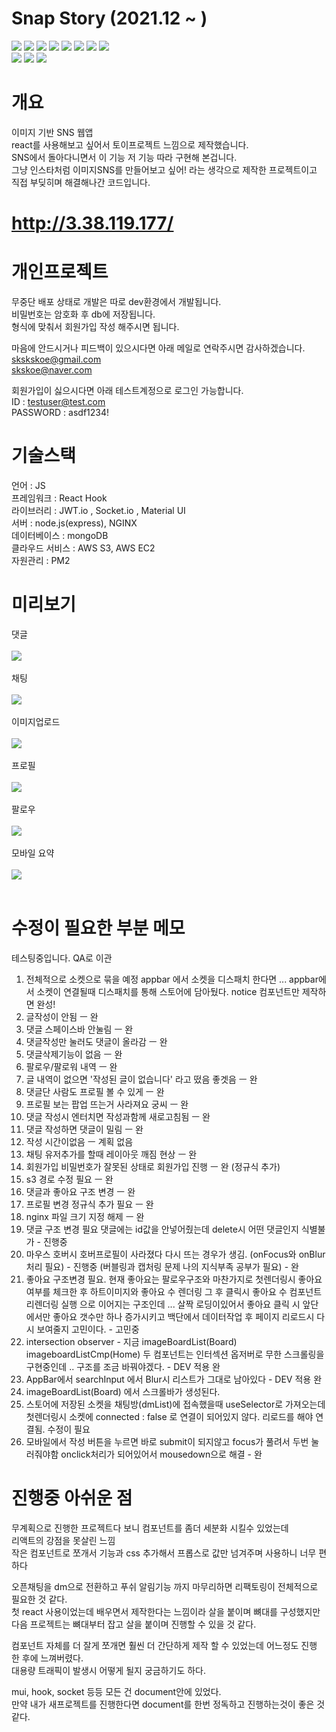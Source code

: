 # Snap Story (2021.12 ~ )

<img src="https://img.shields.io/badge/react-%2320232a.svg?style=for-the-badge&logo=react&logoColor=%2361DAFB"/> <img src="https://img.shields.io/badge/redux-%23593d88.svg?style=for-the-badge&logo=redux&logoColor=white"/>
<img src="https://img.shields.io/badge/AWS-%23FF9900.svg?style=for-the-badge&logo=amazon-aws&logoColor=white"/>
<img src="https://img.shields.io/badge/MongoDB-%234ea94b.svg?style=for-the-badge&logo=mongodb&logoColor=white"/>
<img src="https://img.shields.io/badge/node.js-6DA55F?style=for-the-badge&logo=node.js&logoColor=white"/>
<img src="https://img.shields.io/badge/MUI-%230081CB.svg?style=for-the-badge&logo=mui&logoColor=white"/>
<img src="https://img.shields.io/badge/Socket.io-black?style=for-the-badge&logo=socket.io&badgeColor=010101"/>
<img src="https://img.shields.io/badge/JWT-black?style=for-the-badge&logo=JSON%20web%20tokens"/><br>
<img src="https://img.shields.io/badge/Amazon S3-569A31?style=for-the-badge&logo=Amazon-S3&logoColor=white"/>
<img src="https://img.shields.io/badge/NGINX-009639?style=for-the-badge&logo=NGINX&logoColor=white"/>
<img src="https://img.shields.io/badge/JavaScript-F7DF1E?style=for-the-badge&logo=JavaScript&logoColor=white"/>

# 개요

이미지 기반 SNS 웹앱 <br>
react를 사용해보고 싶어서 토이프로젝트 느낌으로 제작했습니다.<br>
SNS에서 돌아다니면서 이 기능 저 기능 따라 구현해 본겁니다.<br>
그냥 인스타처럼 이미지SNS를 만들어보고 싶어! 라는 생각으로 제작한 프로젝트이고 <br>
직접 부딪히며 해결해나간 코드입니다.

# http://3.38.119.177/

# 개인프로젝트

무중단 배포 상태로 개발은 따로 dev환경에서 개발됩니다.<br>
비밀번호는 암호화 후 db에 저장됩니다. <br>
형식에 맞춰서 회원가입 작성 해주시면 됩니다. <br>

마음에 안드시거나 피드백이 있으시다면 아래 메일로 연락주시면 감사하겠습니다.<br>
skskskoe@gmail.com<br>
skskoe@naver.com<br>

회원가입이 싫으시다면 아래 테스트계정으로 로그인 가능합니다. <br>
ID : testuser@test.com<br>PASSWORD : asdf1234!<br>

# 기술스택

언어 : JS <br>
프레임워크 : React Hook<br>
라이브러리 : JWT.io , Socket.io , Material UI<br>
서버 : node.js(express), NGINX<br>
데이터베이스 : mongoDB<br>
클라우드 서비스 : AWS S3, AWS EC2<br>
자원관리 : PM2<br>

# 미리보기

댓글<br><br><img src="https://user-images.githubusercontent.com/65318601/167687114-8fdc6b0b-aed4-4708-9958-a45178a74829.gif"/><br><br>
채팅<br><br><img src="https://user-images.githubusercontent.com/65318601/167687287-61a5f448-db8b-4850-87e9-b3eb4508859f.gif"/><br><br>
이미지업로드<br><br><img src="https://user-images.githubusercontent.com/65318601/167687298-e369ac70-cbcf-4be0-a194-fbf467b468f0.gif"/><br><br>
프로필<br><br><img src="https://user-images.githubusercontent.com/65318601/167687312-d1e1ff95-6ce4-419e-89a0-07faa9ce1c3c.gif"/><br><br>
팔로우<br><br><img src="https://user-images.githubusercontent.com/65318601/167690788-6aca9629-7944-42a0-9e5e-acb93e961ff7.gif"/><br><br>
모바일 요약 <br><br><img src="https://user-images.githubusercontent.com/65318601/167691373-6775adc5-c208-4edb-83ef-b2c8fd41954d.gif"/><br><br>

# 수정이 필요한 부분 메모

테스팅중입니다. QA로 이관

1. 전체적으로 소켓으로 묶을 예정 appbar 에서 소켓을 디스패치 한다면 ... appbar에서 소켓이 연결될때 디스패치를 통해 스토어에 담아뒀다. notice 컴포넌트만 제작하면 완성!
2. 글작성이 안됨 ㅡ 완
3. 댓글 스페이스바 안눌림 ㅡ 완
4. 댓글작성만 눌러도 댓글이 올라감 ㅡ 완
5. 댓글삭제기능이 없음 ㅡ 완
6. 팔로우/팔로워 내역 ㅡ 완
7. 글 내역이 없으면 '작성된 글이 없습니다' 라고 떴음 좋겟음 ㅡ 완
8. 댓글단 사람도 프로필 볼 수 있게 ㅡ 완
9. 프로필 보는 팝업 뜨는거 사라져요 궁씨 ㅡ 완
10. 댓글 작성시 엔터치면 작성과함께 새로고침됨 ㅡ 완
11. 댓글 작성하면 댓글이 밀림 ㅡ 완
12. 작성 시간이없음 ㅡ 계획 없음 
13. 채팅 유저추가를 할때 레이아웃 깨짐 현상 ㅡ 완
14. 회원가입 비밀번호가 잘못된 상태로 회원가입 진행 ㅡ 완 (정규식 추가)
15. s3 경로 수정 필요  ㅡ 완
16. 댓글과 좋아요 구조 변경 ㅡ 완
17. 프로필 변경 정규식 추가 필요 ㅡ 완
18. nginx 파일 크기 지정 해제 ㅡ 완
19. 댓글 구조 변경 필요 댓글에는 id값을 안넣어줬는데 delete시 어떤 댓글인지 식별불가 - 진행중
20. 마우스 호버시 호버프로필이 사라졌다 다시 뜨는 경우가 생김. (onFocus와 onBlur 처리 필요) - 진행중 (버블링과 캡처링 문제 나의 지식부족 공부가 필요) - 완
21. 좋아요 구조변경 필요. 현재 좋아요는 팔로우구조와 마찬가지로 첫렌더링시 좋아요 여부를 체크한 후 하트이미지와 좋아요 수 렌더링 그 후 클릭시 좋아요 수 컴포넌트 리렌더링 실행 으로 이어지는 구조인데 ... 살짝 로딩이있어서 좋아요 클릭 시 앞단에서만 좋아요 갯수만 하나 증가시키고 백단에서 데이터작업 후 페이지 리로드시 다시 보여줄지 고민이다. - 고민중
22. intersection observer - 지금 imageBoardList(Board) imageboardListCmp(Home) 두 컴포넌트는 인터섹션 옵저버로 무한 스크롤링을 구현중인데 .. 구조를 조금 바꿔야겠다. - DEV 적용 완
23. AppBar에서 searchInput 에서 Blur시 리스트가 그대로 남아있다 - DEV 적용 완
24. imageBoardList(Board) 에서 스크롤바가 생성된다.
25. 스토어에 저장된 소켓을 채팅방(dmList)에 접속했을때 useSelector로 가져오는데 첫렌더링시 소켓에 connected : false 로 연결이 되어있지 않다. 리로드를 해야 연결됨. 수정이 필요
26. 모바일에서 작성 버튼을 누르면 바로 submit이 되지않고 focus가 풀려서 두번 눌러줘야함 onclick처리가 되어있어서 mousedown으로 해결 - 완
 
# 진행중 아쉬운 점<br>

무계획으로 진행한 프로젝트다 보니 컴포넌트를 좀더 세분화 시킬수 있었는데<br>리액트의 강점을 못살린 느낌<br>
작은 컴포넌트로 쪼개서 기능과 css 추가해서 프롭스로 값만 넘겨주며 사용하니 너무 편하다<br>

오픈채팅을 dm으로 전환하고 푸쉬 알림기능 까지 마무리하면 리팩토링이 전체적으로 필요한 것 같다. <br>
첫 react 사용이었는데 배우면서 제작한다는 느낌이라 살을 붙이며 뼈대를 구성했지만 <br>
다음 프로젝트는 뼈대부터 잡고 살을 붙이며 진행할 수 있을 것 같다. 

컴포넌트 자체를 더 잘게 쪼개면 훨씬 더 간단하게 제작 할 수 있었는데 어느정도 진행 한 후에 느껴버렸다.<br>
대용량 트래픽이 발생시 어떻게 될지 궁금하기도 하다. <br>

mui, hook, socket 등등 모든 건 document안에 있었다.<br>
만약 내가 새프로젝트를 진행한다면 document를 한번 정독하고 진행하는것이 좋은 것 같다.

